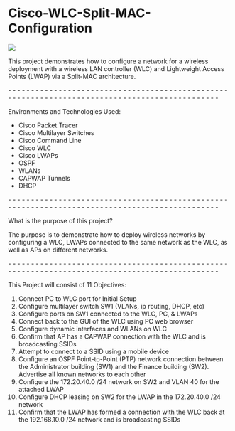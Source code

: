# Cisco-WLC-Split-MAC-Configuration
<img src="https://i.imgur.com/BWoLnB2.png"/>

This project demonstrates how to configure a network for a wireless deployment with a wireless LAN controller (WLC) and Lightweight Access Points (LWAP) via a Split-MAC architecture. 

<p>- - - - - - - - - - - - - - - - - - - - - - - - - - - - - - - - - - - - - - - - - - - - - - - - - - - - - - - - - - - - - - - - - - - - - - - - - - - - - - - - - - - - - - - - - - - - - - </p>
<p>Environments and Technologies Used:

- Cisco Packet Tracer
- Cisco Multilayer Switches
- Cisco Command Line
- Cisco WLC
- Cisco LWAPs
- OSPF
- WLANs
- CAPWAP Tunnels
- DHCP</p>

<p>- - - - - - - - - - - - - - - - - - - - - - - - - - - - - - - - - - - - - - - - - - - - - - - - - - - - - - - - - - - - - - - - - - - - - - - - - - - - - - - - - - - - - - - - - - - - - - </p>
<p>What is the purpose of this project?
 
The purpose is to demonstrate how to deploy wireless networks by configuring a WLC, LWAPs connected to the same network as the WLC, as well as APs on different networks.
 </p>

<p>- - - - - - - - - - - - - - - - - - - - - - - - - - - - - - - - - - - - - - - - - - - - - - - - - - - - - - - - - - - - - - - - - - - - - - - - - - - - - - - - - - - - - - - - - - - - - - </p>

<p>This Project will consist of 11 Objectives:
   
1. Connect PC to WLC port for Initial Setup
2. Configure multilayer switch SW1 (VLANs, ip routing, DHCP, etc)
3. Configure ports on SW1 connected to the WLC, PC, & LWAPs
4. Connect back to the GUI of the WLC using PC web browser
5. Configure dynamic interfaces and WLANs on WLC 
6. Confirm that AP has a CAPWAP connection with the WLC and is broadcasting SSIDs 
7. Attempt to connect to a SSID using a mobile device
8. Configure an OSPF Point-to-Point (PTP) network connection between the Administrator building (SW1) and the Finance building (SW2). Advertise all known networks to each other
9. Configure the 172.20.40.0 /24 network on SW2 and VLAN 40 for the attached LWAP
10. Configure DHCP leasing on SW2 for the LWAP in the 172.20.40.0 /24 network
11. Confirm that the LWAP has formed a connection with the WLC back at the 192.168.10.0 /24 network and is broadcasting SSIDs
</p>
